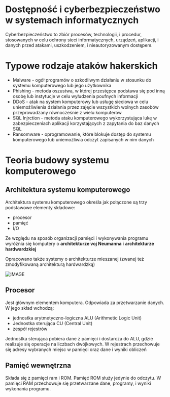 # Dostępność i cyberbezpieczeństwo w systemach informatycznych
Cyberbezpieczeństwo to zbiór procesów, technologii, i procedur, stosowanych w celu ochrony sieci informatycznych, urządzeń, aplikacji, i danych przed atakami, uszkodzeniem, i nieautoryzowanym dostępem.
# Typowe rodzaje ataków hakerskich
- Malware - ogół programów o szkodliwym działaniu w stosunku do systemu komputerowego lub jego użytkownika
- Phishing - metoda oszustwa, w której przestępca podstawa się pod inną osobę lub instytucje w celu wyłudzenia poufnych informacji
- DDoS - atak na system komputerowy lub usługę sieciowa w celu uniemożliwienia działania przez zajęcie wszystkich wolnych zasobów przeprowadzany równocześnie z wielu komputerów
- SQL Injrction - metoda ataku komputerowego wykorzystująca lukę w zabezpieczeniach aplikacji korzystających z zapytania do baz danych SQL
- Ransomware - oprogramowanie, które blokuje dostęp do systemu komputerowego lub uniemożliwia odczyt zapisanych w nim danych

# Teoria budowy systemu komputerowego 
## Architektura systemu komputerowego
Architektura systemu komputerowego określa jak połączone są trzy podstawowe elementy składowe:
- procesor
- pamięć 
- I/O

Ze względu na sposób organizacji pamięci i wykonywania programu wyróżnia się komputery o **architekturze voj Neumanna** i **architekturze hardwardzkiej**

Opracowano także systemy o architekturze mieszanej (zwanej też zmodyfikowaną architekturą hardwardzką)

![IMAGE](https://encrypted-tbn0.gstatic.com/images?q=tbn:ANd9GcSrWHzIPHNtD9Dov67vhz0dH4YbCU7pxak55g&usqp=CAU)

## Procesor
Jest głównym elementem komputera. Odpowiada za przetwarzanie danych. W jego skład wchodzą:
- jednostka arytmetyczno-logiczna ALU (Arithmetic Logic Unit)
- Jednostka sterująca CU (Central Unit)
- zespół rejestrów

Jednostka sterująca pobiera dane z pamięci i dostarcza do ALU, gdzie realizuje się operacje na liczbach dwójkowych. W rejestrach przechowuje się adresy wybranych miejsc w pamięci oraz dane i wyniki obliczeń 

## Pamięć wewnętrzna
Składa się z pamięci ram i ROM. Pamięć ROM służy jedynie do odczytu. W pamięci RAM przechowuje się przetwarzane dane, programy, i wyniki wykonania programu.